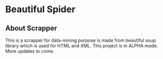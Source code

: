 # Beautiful Spider

## About Scrapper
This is a scrapper for data-mining purpose is made from beautiful soup library which is used for HTML and XML. This project is in ALPHA mode. More updates to come. 
